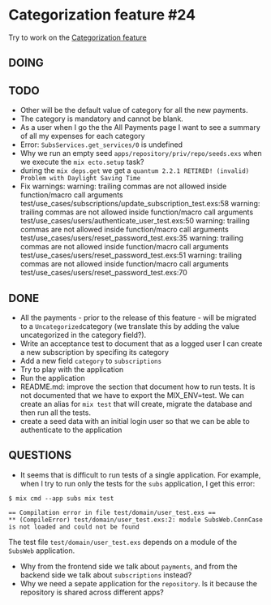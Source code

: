 # Categorization feature #24

Try to work on the [Categorization feature](https://github.com/joaquimadraz/opensubs.io/issues/24)

## DOING


## TODO

- Other will be the default value of category for all the new payments.
- The category is mandatory and cannot be blank.
- As a user when I go the the All Payments page I want to see a summary of all my expenses for each category
- Error: `SubsServices.get_services/0` is undefined
- Why we run an empty seed `apps/repository/priv/repo/seeds.exs` when we execute the `mix ecto.setup` task?
- during the `mix deps.get` we get a `quantum 2.2.1 RETIRED! (invalid) Problem with Daylight Saving Time`
- Fix warnings:
warning: trailing commas are not allowed inside function/macro call arguments
  test/use_cases/subscriptions/update_subscription_test.exs:58
warning: trailing commas are not allowed inside function/macro call arguments
  test/use_cases/users/authenticate_user_test.exs:50
warning: trailing commas are not allowed inside function/macro call arguments
  test/use_cases/users/reset_password_test.exs:35
warning: trailing commas are not allowed inside function/macro call arguments
  test/use_cases/users/reset_password_test.exs:51
warning: trailing commas are not allowed inside function/macro call arguments
  test/use_cases/users/reset_password_test.exs:70

## DONE

- All the payments - prior to the release of this feature - will be migrated to a `Uncategorized`category (we translate this by adding the value uncategorized in the category field?).
- Write an acceptance test to document that as a logged user I can create a new subscription by specifing its category
- Add a new field `category` to `subscriptions`
- Try to play with the application
- Run the application
- README.md: improve the section that document how to run tests. It is not documented that we have to export the MIX_ENV=test. We can create an alias for `mix test` that will create, migrate the database and then run all the tests.
- create a seed data with an initial login user so that we can be able to authenticate to the application


## QUESTIONS

- It seems that is difficult to run tests of a single application. For example, when I try to run only the tests for the `subs` application, I get this error:

```
$ mix cmd --app subs mix test

== Compilation error in file test/domain/user_test.exs ==
** (CompileError) test/domain/user_test.exs:2: module SubsWeb.ConnCase is not loaded and could not be found
```

The test file `test/domain/user_test.exs` depends on a module of the `SubsWeb` application.

- Why from the frontend side we talk about `payments`, and from the backend side we talk about `subscriptions` instead?
- Why we need a sepate application for the `repository`. Is it because the repository is shared across different apps?
